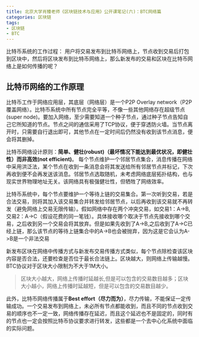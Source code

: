 ```yaml
---
title: 北京大学肖臻老师《区块链技术与应用》公开课笔记(六)：BTC网络篇
categories: 区块链
tags:
- 区块链
- BTC 
---
```


比特币系统的工作过程：
用户将交易发布到比特币网络上，节点收到交易后打包到区块中，然后将区块发布到比特币网络上，那么新发布的交易和区块在比特币网络上是如何传播的呢？

## 比特币网络的工作原理

比特币工作于网络应用层，其底层（网络层）是一个P2P Overlay network（P2P覆盖网络）。比特币系统中所有节点完全平等，不像一些其他网络存在超级节点(super node)。要加入网络，至少需要知道一个种子节点，通过种子节点告知自己它所知道的节点。节点之间的通信采用了TCP协议，便于穿透防火墙。当节点离开时，只需要自行退出即可，其他节点在一定时间后仍然没有收到该节点消息，便会将其删掉。

比特币网络设计原则：**简单、健壮(robust)（最坏情况下能达到最优状况，即健壮性）而非高效(not efficient)**。
每个节点维护一个邻居节点集合，消息传播在网络中采用洪泛法，某个节点在收到一条消息会将其发送给所有邻居节点并标记，下次再收到便不会再发送该消息。邻居节点选取随机，未考虑网络底层拓扑结构，也与现实世界物理地址无关。该网络具有极强健壮性，但牺牲了网络效率。

比特币系统中，每个节点要维护一个等待上链的交易集合。第一次听到交易，若是合法交易，则将其加入该交易集合并转发给邻居节点，以后再收到该交易就不再转发（避免网络上交易无限传输）。假如网络中存在两个冲突交易，如交易1：A->B,交易2：A->C（假设花费的同一笔钱）。具体接收哪个取决于节点先接收到哪个交易，之后收到另一个交易会将其放弃。但是如果先收到了A->B,之后收到了A->C已经上链，那么该节点的等待上链集合中的A->B也会被抛弃，因为这是它会认为A->B是一个非法交易

新发布区块在网络中传播方式与新发布交易传播方式类似，每个节点除检查该区块内容是否合法，还要检查是否位于最长合法链上。区块越大，则网络上传输越慢。BTC协议对于区块大小限制为不大于1M大小。

> 区块大小越大，网络上传播时延越长,但是可以包含的交易数目越多；区块大小越小，网络上传播时延越短，但是可以包含的交易数目越少。

此外，比特币网络传播属于**Best effort（尽力而为）**，尽力传输，不能保证一定传输成功。一个交易发布到网络上，未必所有节点都能收到，而且不同的节点收到交易的顺序也不一定一致，网络传播存在延迟，而且这个延迟也不是固定的，同时有的节点也一定会按照比特币协议要求进行转发，这些都是一个去中心化系统中面临的实际问题。
